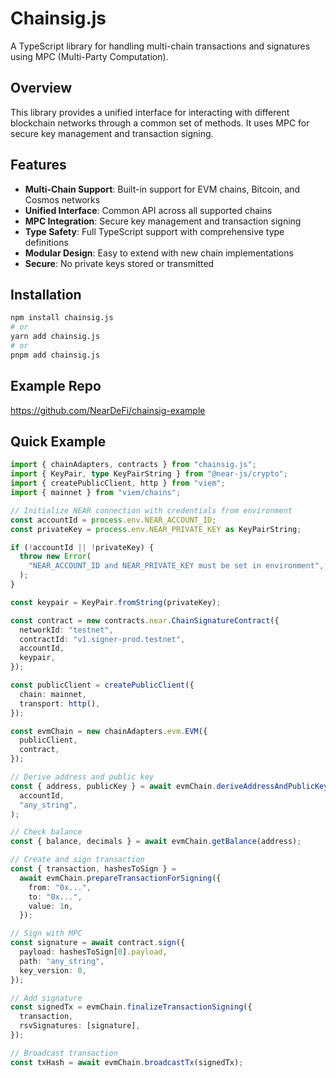 # Chainsig.js

A TypeScript library for handling multi-chain transactions and signatures using MPC (Multi-Party Computation).

## Overview

This library provides a unified interface for interacting with different blockchain networks through a common set of methods. It uses MPC for secure key management and transaction signing.

## Features

- **Multi-Chain Support**: Built-in support for EVM chains, Bitcoin, and Cosmos networks
- **Unified Interface**: Common API across all supported chains
- **MPC Integration**: Secure key management and transaction signing
- **Type Safety**: Full TypeScript support with comprehensive type definitions
- **Modular Design**: Easy to extend with new chain implementations
- **Secure**: No private keys stored or transmitted

## Installation

```bash
npm install chainsig.js
# or
yarn add chainsig.js
# or
pnpm add chainsig.js
```

## Example Repo
https://github.com/NearDeFi/chainsig-example

## Quick Example

```ts twoslash
import { chainAdapters, contracts } from "chainsig.js";
import { KeyPair, type KeyPairString } from "@near-js/crypto";
import { createPublicClient, http } from "viem";
import { mainnet } from "viem/chains";

// Initialize NEAR connection with credentials from environment
const accountId = process.env.NEAR_ACCOUNT_ID;
const privateKey = process.env.NEAR_PRIVATE_KEY as KeyPairString;

if (!accountId || !privateKey) {
  throw new Error(
    "NEAR_ACCOUNT_ID and NEAR_PRIVATE_KEY must be set in environment",
  );
}

const keypair = KeyPair.fromString(privateKey);

const contract = new contracts.near.ChainSignatureContract({
  networkId: "testnet",
  contractId: "v1.signer-prod.testnet",
  accountId,
  keypair,
});

const publicClient = createPublicClient({
  chain: mainnet,
  transport: http(),
});

const evmChain = new chainAdapters.evm.EVM({
  publicClient,
  contract,
});

// Derive address and public key
const { address, publicKey } = await evmChain.deriveAddressAndPublicKey(
  accountId,
  "any_string",
);

// Check balance
const { balance, decimals } = await evmChain.getBalance(address);

// Create and sign transaction
const { transaction, hashesToSign } =
  await evmChain.prepareTransactionForSigning({
    from: "0x...",
    to: "0x...",
    value: 1n,
  });

// Sign with MPC
const signature = await contract.sign({
  payload: hashesToSign[0].payload,
  path: "any_string",
  key_version: 0,
});

// Add signature
const signedTx = evmChain.finalizeTransactionSigning({
  transaction,
  rsvSignatures: [signature],
});

// Broadcast transaction
const txHash = await evmChain.broadcastTx(signedTx);
```
